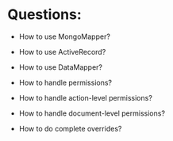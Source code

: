 # Questions:

* How to use MongoMapper?

* How to use ActiveRecord?

* How to use DataMapper?

* How to handle permissions?

* How to handle action-level permissions?

* How to handle document-level permissions?

* How to do complete overrides?
